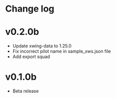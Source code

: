 # Change log


# v0.2.0b
* Update xwing-data to 1.25.0
* Fix incorrect pilot name in sample_xws.json file
* Add export squad


# v0.1.0b
* Beta release

